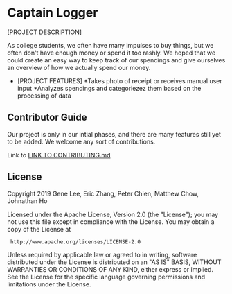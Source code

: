 # Captain Logger

[PROJECT DESCRIPTION]

As college students, we often have many impulses to buy things, but we often don't have enough money or spend it too rashly. We hoped that we could create an easy way to keep track of our spendings and give ourselves an overview of how we actually spend our money.
  * [PROJECT FEATURES] 
    *Takes photo of receipt or receives manual user input
    *Analyzes spendings and categoriezez them based on the processing of data
    
  
## Contributor Guide

Our project is only in our intial phases, and there are many features still yet to be added. We welcome any sort of contributions.

Link to [LINK TO CONTRIBUTING.md]
                          
[LINK TO CONTRIBUTING.md]:https://github.com/1019gene/Captain-Logger/blob/master/CONTRIBUTING.md

## License 

Copyright 2019 Gene Lee, Eric Zhang, Peter Chien, Matthew Chow, Johnathan Ho

   Licensed under the Apache License, Version 2.0 (the "License");
   you may not use this file except in compliance with the License.
   You may obtain a copy of the License at

     http://www.apache.org/licenses/LICENSE-2.0

   Unless required by applicable law or agreed to in writing, software
   distributed under the License is distributed on an "AS IS" BASIS,
   WITHOUT WARRANTIES OR CONDITIONS OF ANY KIND, either express or implied.
   See the License for the specific language governing permissions and
   limitations under the License.
